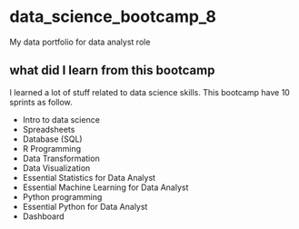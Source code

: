 # data_science_bootcamp_8
My data portfolio for data analyst role

## what did I learn from this bootcamp

I learned a lot of stuff related to data science skills. This bootcamp have 10 sprints as follow.

- Intro to data science
- Spreadsheets
- Database (SQL)
- R Programming
- Data Transformation
- Data Visualization
- Essential Statistics for Data Analyst
- Essential Machine Learning for Data Analyst
- Python programming
- Essential Python for Data Analyst
- Dashboard
